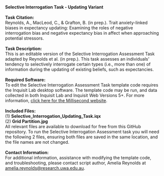 <b>Selective Interrogation Task - Updating Variant</b>
<br><br>
<b>Task Citation:</b>
<br>
Reynolds, A., MacLeod, C., & Grafton, B. (in prep.). Trait anxiety-linked biases in expectancy updating: Examining the roles of negative interrogation bias and negative expectancy bias in affect when approaching potential stressors.
<br><br>
<b>Task Description:</b>
<br>
This is an editable version of the Selective Interrogation Assessment Task adapted by Reynolds et al. (in prep.). This task assesses an individuals' tendency to selectively interrogate certain types (i.e., more than one) of information during the updating of existing beliefs, such as expectancies.
<br><br>
<b>Required Software:</b>
<br>
To edit the Selective Interrogation Assessment Task template code requires the Inquisit Lab desktop software. The template code may be run, and data collected in both Inquisit Lab and Inquisit Web Versions 5+. 
For more information, <a href="https://www.millisecond.com/">click here for the Millisecond website</a>.
<br><br>
<b>Included Files:</b>
<br>
(1) <b>Selective_Interrogation_Updating_Task.iqx</b>
<br>
(2) <b>Grid Partition.jpg</b>
<br>
All relevant files are available to download for free from this GitHub repository. To run the Selective Interrogation Assessment task you will need the following 2 files, ensuring both files are saved in the same location, and the file names are not changed.
<br><br>
<b>Contact Information:</b>
<br>
For additional information, assistance with modifying the template code, and troubleshooting, please contact script author, Amelia Reynolds at <a href="mailto:amelia.reynolds@research.uwa.edu.au">amelia.reynolds@research.uwa.edu.au</a>.
